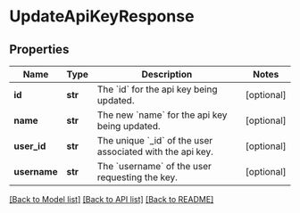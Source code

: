 # UpdateApiKeyResponse

## Properties
Name | Type | Description | Notes
------------ | ------------- | ------------- | -------------
**id** | **str** | The &#x60;id&#x60; for the api key being updated. | [optional] 
**name** | **str** | The new &#x60;name&#x60; for the api key being updated. | [optional] 
**user_id** | **str** | The unique &#x60;_id&#x60; of the user associated with the api key. | [optional] 
**username** | **str** | The &#x60;username&#x60; of the user requesting the key. | [optional] 

[[Back to Model list]](../README.md#documentation-for-models) [[Back to API list]](../README.md#documentation-for-api-endpoints) [[Back to README]](../README.md)

